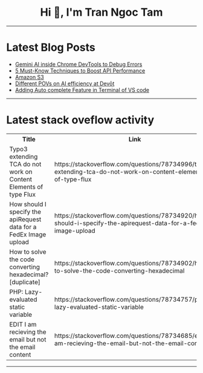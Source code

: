 <h1 align="center">Hi 👋, I'm Tran Ngoc Tam</h1>

---

# Latest Blog Posts 
<!-- BLOG-POST-LIST:START -->
- [Gemini AI inside Chrome DevTools to Debug Errors](https://dev.to/shameel/gemini-ai-inside-chrome-devtools-to-debug-errors-3jpe)
- [5 Must-Know Techniques to Boost API Performance](https://dev.to/iamcymentho/5-must-know-techniques-to-boost-api-performance-17e1)
- [Amazon S3](https://dev.to/mohammed_zubair_43bf67b9a/amazon-s3-3i4a)
- [Different POVs on AI efficiency at Devōt](https://dev.to/devot/different-povs-on-ai-efficiency-at-devot-1aih)
- [Adding Auto complete Feature in Terminal of VS code](https://dev.to/shoeb_uddin944/adding-auto-complete-feature-in-terminal-of-vs-code-5gmp)
<!-- BLOG-POST-LIST:END -->

---

# Latest stack oveflow activity
<table>
  <tr><th>Title</th><th>Link</th></tr>
  <!-- STACKOVERFLOW:START --><tr><td>Typo3 extending TCA do not work on Content Elements of type Flux</td><td>https://stackoverflow.com/questions/78734996/typo3-extending-tca-do-not-work-on-content-elements-of-type-flux</td></tr><tr><td>How should I specify the apiRequest data for a FedEx Image upload</td><td>https://stackoverflow.com/questions/78734920/how-should-i-specify-the-apirequest-data-for-a-fedex-image-upload</td></tr><tr><td>How to solve the code converting hexadecimal? [duplicate]</td><td>https://stackoverflow.com/questions/78734902/how-to-solve-the-code-converting-hexadecimal</td></tr><tr><td>PHP: Lazy-evaluated static variable</td><td>https://stackoverflow.com/questions/78734757/php-lazy-evaluated-static-variable</td></tr><tr><td>EDIT I am recieving the email but not the email content</td><td>https://stackoverflow.com/questions/78734685/edit-i-am-recieving-the-email-but-not-the-email-content</td></tr><!-- STACKOVERFLOW:END -->
</table>

---


